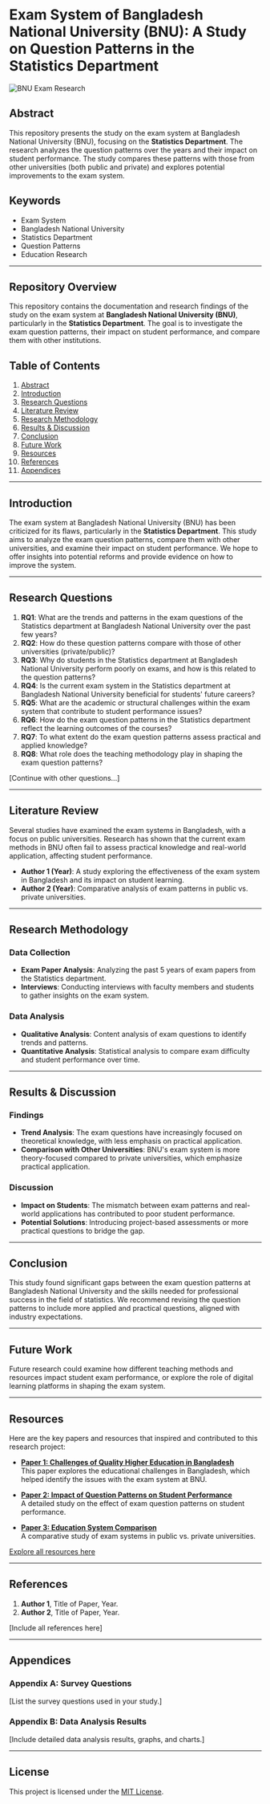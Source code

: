 # Exam System of Bangladesh National University (BNU): A Study on Question Patterns in the Statistics Department

![BNU Exam Research](assets/cover-image.jpg) <!-- Optional: Add a cover image -->

## Abstract
This repository presents the study on the exam system at Bangladesh National University (BNU), focusing on the **Statistics Department**. The research analyzes the question patterns over the years and their impact on student performance. The study compares these patterns with those from other universities (both public and private) and explores potential improvements to the exam system.

## Keywords
- Exam System
- Bangladesh National University
- Statistics Department
- Question Patterns
- Education Research

---

## Repository Overview

This repository contains the documentation and research findings of the study on the exam system at **Bangladesh National University (BNU)**, particularly in the **Statistics Department**. The goal is to investigate the exam question patterns, their impact on student performance, and compare them with other institutions.

## Table of Contents
1. [Abstract](#abstract)
2. [Introduction](#introduction)
3. [Research Questions](#research-questions)
4. [Literature Review](#literature-review)
5. [Research Methodology](#research-methodology)
6. [Results & Discussion](#results-and-discussion)
7. [Conclusion](#conclusion)
8. [Future Work](#future-work)
9. [Resources](#resources)
10. [References](#references)
11. [Appendices](#appendices)

---

## Introduction

The exam system at Bangladesh National University (BNU) has been criticized for its flaws, particularly in the **Statistics Department**. This study aims to analyze the exam question patterns, compare them with other universities, and examine their impact on student performance. We hope to offer insights into potential reforms and provide evidence on how to improve the system.

---

## Research Questions

1. **RQ1**: What are the trends and patterns in the exam questions of the Statistics department at Bangladesh National University over the past few years?
2. **RQ2**: How do these question patterns compare with those of other universities (private/public)?
3. **RQ3**: Why do students in the Statistics department at Bangladesh National University perform poorly on exams, and how is this related to the question patterns?
4. **RQ4**: Is the current exam system in the Statistics department at Bangladesh National University beneficial for students' future careers?
5. **RQ5**: What are the academic or structural challenges within the exam system that contribute to student performance issues?
6. **RQ6**: How do the exam question patterns in the Statistics department reflect the learning outcomes of the courses?
7. **RQ7**: To what extent do the exam question patterns assess practical and applied knowledge?
8. **RQ8**: What role does the teaching methodology play in shaping the exam question patterns?

[Continue with other questions...]

---

## Literature Review

Several studies have examined the exam systems in Bangladesh, with a focus on public universities. Research has shown that the current exam methods in BNU often fail to assess practical knowledge and real-world application, affecting student performance.

- **Author 1 (Year)**: A study exploring the effectiveness of the exam system in Bangladesh and its impact on student learning.
- **Author 2 (Year)**: Comparative analysis of exam patterns in public vs. private universities.

---

## Research Methodology

### Data Collection
- **Exam Paper Analysis**: Analyzing the past 5 years of exam papers from the Statistics department.
- **Interviews**: Conducting interviews with faculty members and students to gather insights on the exam system.

### Data Analysis
- **Qualitative Analysis**: Content analysis of exam questions to identify trends and patterns.
- **Quantitative Analysis**: Statistical analysis to compare exam difficulty and student performance over time.

---

## Results & Discussion

### Findings
- **Trend Analysis**: The exam questions have increasingly focused on theoretical knowledge, with less emphasis on practical application.
- **Comparison with Other Universities**: BNU's exam system is more theory-focused compared to private universities, which emphasize practical application.

### Discussion
- **Impact on Students**: The mismatch between exam patterns and real-world applications has contributed to poor student performance.
- **Potential Solutions**: Introducing project-based assessments or more practical questions to bridge the gap.

---

## Conclusion

This study found significant gaps between the exam question patterns at Bangladesh National University and the skills needed for professional success in the field of statistics. We recommend revising the question patterns to include more applied and practical questions, aligned with industry expectations.

---

## Future Work

Future research could examine how different teaching methods and resources impact student exam performance, or explore the role of digital learning platforms in shaping the exam system.

---

## Resources

Here are the key papers and resources that inspired and contributed to this research project:

- [**Paper 1: Challenges of Quality Higher Education in Bangladesh**](https://kiet.edu.pk/marketforces/index.php/marketforces/article/view/278)  
  This paper explores the educational challenges in Bangladesh, which helped identify the issues with the exam system at BNU.

- [**Paper 2: Impact of Question Patterns on Student Performance**](#link-to-paper-2)  
  A detailed study on the effect of exam question patterns on student performance.

- [**Paper 3: Education System Comparison**](#link-to-paper-3)  
  A comparative study of exam systems in public vs. private universities.

[Explore all resources here](#link-to-folder-or-paper-list)

---

## References

1. **Author 1**, Title of Paper, Year.
2. **Author 2**, Title of Paper, Year.

[Include all references here]

---

## Appendices

### Appendix A: Survey Questions  
[List the survey questions used in your study.]

### Appendix B: Data Analysis Results  
[Include detailed data analysis results, graphs, and charts.]

---

## License

This project is licensed under the [MIT License](LICENSE).

